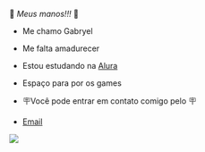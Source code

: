 🥖 *Meus manos!!!* 🥖

- Me chamo Gabryel
- Me falta amadurecer
-  Estou estudando na [Alura](https://www.alura.com.br/)

-  Espaço para por os games


- 🪧Você pode entrar em contato comigo pelo 🪧 

- [Email](gabryel.nyckolas.silva@escola.pr.gov.br)

![](https://media.tenor.com/wTexepHXUmQAAAAM/timon-pumba.gif)
